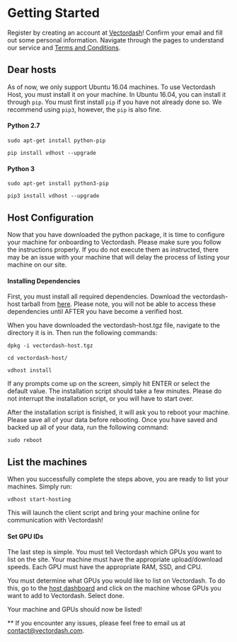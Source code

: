 # Getting Started

Register by creating an account at [Vectordash](http://vectordash.com/)! Confirm your email and fill out some personal information. Navigate through the pages to understand our service and [Terms and Conditions](http://vectordash.com/terms/). 


## Dear hosts

As of now, we only support Ubuntu 16.04 machines. To use Vectordash Host, you must install it on your machine. In Ubuntu 16.04, you can install it through  `pip`. You must first install `pip` if you have not already done so. We recommend using `pip3`, however, the `pip` is also fine.


#### Python 2.7

`sudo apt-get install python-pip`

`pip install vdhost --upgrade`


#### Python 3

`sudo apt-get install python3-pip`

`pip3 install vdhost --upgrade`


## Host Configuration

Now that you have downloaded the python package, it is time to configure your machine for onboarding to Vectordash. Please make sure you follow the instructions properly. If you do not execute them as instructed, there may be an issue with your machine that will delay the process of listing your machine on our site. 


#### Installing Dependencies

First, you must install all required dependencies. Download the vectordash-host tarball from [here](https://vectordash.com/verified_hosts). Please note, you will not be able to access these dependencies until AFTER you have become a verified host. 

When you have downloaded the vectordash-host.tgz file, navigate to the directory it is in. Then run the following commands:


`dpkg -i vectordash-host.tgz`

`cd vectordash-host/`

`vdhost install`


If any prompts come up on the screen, simply hit ENTER or select the default value. The installation script should take a few minutes. Please do not interrupt the installation script, or you will have to start over. 

After the installation script is finished, it will ask you to reboot your machine. Please save all of your data before rebooting. Once you have saved and backed up all of your data, run the following command:

`sudo reboot`


## List the machines

When you successfully complete the steps above, you are ready to list your machines. Simply run:

`vdhost start-hosting`

This will launch the client script and bring your machine online for communication with Vectordash!


#### Set GPU IDs

The last step is simple. You must tell Vectordash which GPUs you want to list on the site. Your machine must have the appropriate upload/download speeds. Each GPU must have the appropriate RAM, SSD, and CPU.

You must determine what GPUs you would like to list on Vectordash. To do this, go to the [host dashboard](http://vectordash.com/machines) and click on the machine whose GPUs you want to add to Vectordash. Select done.

Your machine and GPUs should now be listed!



** If you encounter any issues, please feel free to email us at [contact@vectordash.com](mailto:contact@vectordash.com).